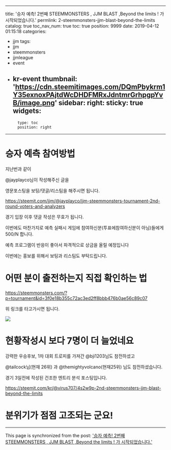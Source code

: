 
---
title: '승자 예측! 2번째 STEEMMONSTERS , JJM BLAST ,Beyond the limits ! 가 시작되었습니다.'
permlink: 2-steemmonsters-jjm-blast-beyond-the-limits
catalog: true
toc_nav_num: true
toc: true
position: 9999
date: 2019-04-12 01:15:18
categories:
- jjm
tags:
- jjm
- steemmonsters
- jjmleague
- event
- kr-event
thumbnail: 'https://cdn.steemitimages.com/DQmPbykrm1Y35exnoxPAjtdWcDHDFMRxJdntmrGrhpgpYvB/image.png'
sidebar:
    right:
        sticky: true
widgets:
    -
        type: toc
        position: right
---


# 승자 예측 참여방법

지난번과 같이  

@jayplayco님이 작성해주신 글을 

영문포스팅을 보팅/댓글/리스팀을 해주시면 됩니다. 

https://steemit.com/jjm/@jayplayco/jjm-steemmonsters-tournament-2nd-round-voters-and-analyzers

경기 입장 이후 댓글 작성은 무효가 됩니다.

이번에도 마찬가지로 예측 실패시 게임에 참여하신분(투표에참여하신분이 아님)들에게 500/N 합니다.

예측 프로그램이 반응이 좋아서 파격적으로 상금을 올릴 예정입니다

이번에는 홍보를 위해서 보팅과 리스팀도 부탁드립니다.

# 어떤 분이 출전하는지 직접 확인하는 법

https://steemmonsters.com/?p=tournament&id=3f0e18b355c72ac3ed2ff8bbb476b0ae56c89c07

위 링크를 타고가시면 됩니다.

![](https://cdn.steemitimages.com/DQmPbykrm1Y35exnoxPAjtdWcDHDFMRxJdntmrGrhpgpYvB/image.png)

# 현황작성시 보다 7명이 더 늘었네요

강력한 우승후보, 1차 대회 트로피를 가져간 @bji1203님도 참전하셨고

@tailcock님(현재 26위) 과 @themightyvolcano(현재25위) 님도 참전하셨습니다.

경기 3일전에 작성된 건조한 엔트리 분석 포스팅입니다.

https://steemit.com/kr/@virus707/4s2w9p-2nd-steemmonsters-jjm-blast-beyond-the-limits


# 분위기가 점점 고조되는 군요!

- - -

This page is synchronized from the post: ['승자 예측! 2번째 STEEMMONSTERS , JJM BLAST ,Beyond the limits ! 가 시작되었습니다.'](https://steemit.com/@virus707/2-steemmonsters-jjm-blast-beyond-the-limits)
